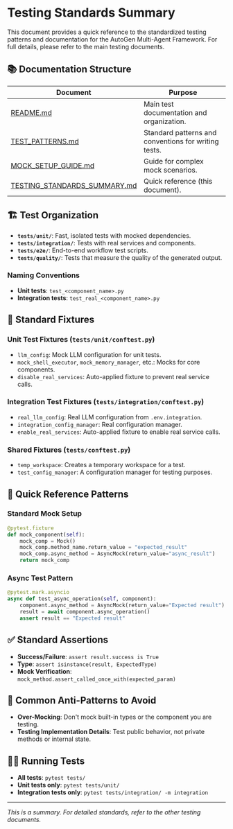 # Testing Standards Summary

This document provides a quick reference to the standardized testing patterns and documentation for the AutoGen Multi-Agent Framework. For full details, please refer to the main testing documents.

## 📚 Documentation Structure

| Document | Purpose |
|----------|---------|
| [README.md](./README.md) | Main test documentation and organization. |
| [TEST_PATTERNS.md](./TEST_PATTERNS.md) | Standard patterns and conventions for writing tests. |
| [MOCK_SETUP_GUIDE.md](./MOCK_SETUP_GUIDE.md) | Guide for complex mock scenarios. |
| [TESTING_STANDARDS_SUMMARY.md](./TESTING_STANDARDS_SUMMARY.md) | Quick reference (this document). |

## 🏗️ Test Organization

- **`tests/unit/`**: Fast, isolated tests with mocked dependencies.
- **`tests/integration/`**: Tests with real services and components.
- **`tests/e2e/`**: End-to-end workflow test scripts.
- **`tests/quality/`**: Tests that measure the quality of the generated output.

### Naming Conventions
- **Unit tests**: `test_<component_name>.py`
- **Integration tests**: `test_real_<component_name>.py`

## 🔧 Standard Fixtures

### Unit Test Fixtures (`tests/unit/conftest.py`)
- `llm_config`: Mock LLM configuration for unit tests.
- `mock_shell_executor`, `mock_memory_manager`, etc.: Mocks for core components.
- `disable_real_services`: Auto-applied fixture to prevent real service calls.

### Integration Test Fixtures (`tests/integration/conftest.py`)
- `real_llm_config`: Real LLM configuration from `.env.integration`.
- `integration_config_manager`: Real configuration manager.
- `enable_real_services`: Auto-applied fixture to enable real service calls.

### Shared Fixtures (`tests/conftest.py`)
- `temp_workspace`: Creates a temporary workspace for a test.
- `test_config_manager`: A configuration manager for testing purposes.

## 🎯 Quick Reference Patterns

### Standard Mock Setup
```python
@pytest.fixture
def mock_component(self):
    mock_comp = Mock()
    mock_comp.method_name.return_value = "expected_result"
    mock_comp.async_method = AsyncMock(return_value="async_result")
    return mock_comp
```

### Async Test Pattern
```python
@pytest.mark.asyncio
async def test_async_operation(self, component):
    component.async_method = AsyncMock(return_value="Expected result")
    result = await component.async_operation()
    assert result == "Expected result"
```

## ✅ Standard Assertions
- **Success/Failure**: `assert result.success is True`
- **Type**: `assert isinstance(result, ExpectedType)`
- **Mock Verification**: `mock_method.assert_called_once_with(expected_param)`

## 🚫 Common Anti-Patterns to Avoid
- **Over-Mocking**: Don't mock built-in types or the component you are testing.
- **Testing Implementation Details**: Test public behavior, not private methods or internal state.

## 🏃‍♂️ Running Tests
- **All tests**: `pytest tests/`
- **Unit tests only**: `pytest tests/unit/`
- **Integration tests only**: `pytest tests/integration/ -m integration`

---
_This is a summary. For detailed standards, refer to the other testing documents._